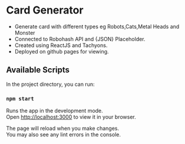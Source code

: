 # Card Generator

- Generate card with different types eg Robots,Cats,Metal Heads and Monster
- Connected to Robohash API and {JSON} Placeholder.
- Created using ReactJS and Tachyons.
- Deployed on github pages for viewing.

## Available Scripts

In the project directory, you can run:

### `npm start`

Runs the app in the development mode.\
Open [http://localhost:3000](http://localhost:3000) to view it in your browser.

The page will reload when you make changes.\
You may also see any lint errors in the console.

